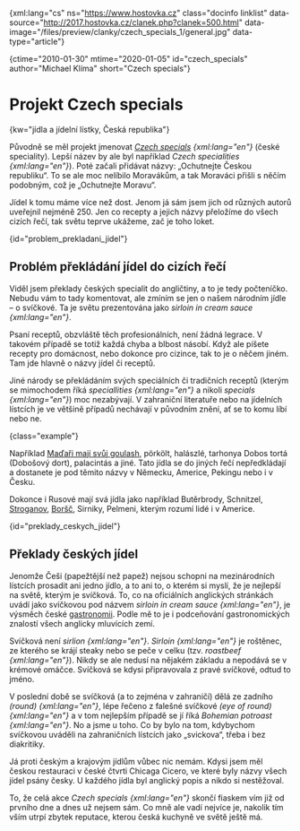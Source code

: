 
{xml:lang="cs" ns="https://www.hostovka.cz" class="docinfo linklist" data-source="http://2017.hostovka.cz/clanek.php?clanek=500.html" data-image="/files/preview/clanky/czech\_specials\_1/general.jpg" data-type="article"}

{ctime="2010-01-30" mtime="2020-01-05" id="czech_specials" author="Michael Klíma" short="Czech specials"}

# Projekt Czech specials

{kw="jídla a jídelní lístky, Česká republika"}

Původně se měl projekt jmenovat _[Czech specials](http://www.czechspecials.cz) {xml:lang="en"}_ (české speciality). Lepší název by ale byl například _Czech specialities {xml:lang="en"}_). Poté začali přidávat názvy: „Ochutnejte Českou republiku“. To se ale moc nelíbilo Moravákům, a tak Moraváci přišli s něčím podobným, což je „Ochutnejte Moravu“.

Jídel k tomu máme více než dost. Jenom já sám jsem jich od různých autorů uveřejnil nejméně 250. Jen co recepty a jejich názvy přeložíme do všech cizích řečí, tak světu teprve ukážeme, zač je toho loket.

{id="problem\_prekladani\_jidel"}

## Problém překládání jídel do cizích řečí

Viděl jsem překlady českých specialit do angličtiny, a to je tedy počteníčko. Nebudu vám to tady komentovat, ale zmíním se jen o našem národním jídle – o svíčkové. Ta je světu prezentována jako _sirloin in cream sauce {xml:lang="en"}_.

Psaní receptů, obzvláště těch profesionálních, není žádná legrace. V takovém případě se totiž každá chyba a blbost násobí. Když ale píšete recepty pro domácnost, nebo dokonce pro cizince, tak to je o něčem jiném. Tam jde hlavně o názvy jídel či receptů.

Jiné národy se překládáním svých speciálních či tradičních receptů (kterým se mimochodem říká _speciallities {xml:lang="en"}_ a nikoli _specials {xml:lang="en"}_) moc nezabývají. V zahraniční literatuře nebo na jídelních lístcích je ve většině případů nechávají v původním znění, ať se to komu líbí nebo ne.

{class="example"}

Například [Maďaři mají svůj goulash](gulas), pörkölt, halászlé, tarhonya Dobos tortá (Dobošový dort), palacintás a jiné. Tato jídla se do jiných řečí nepředkládají a dostanete je pod těmito názvy v Německu, Americe, Pekingu nebo i v Česku.

Dokonce i Rusové mají svá jídla jako například Butěrbrody, Schnitzel, [Stroganov](stroganov), [Boršč](borsc), Sirniky, Pelmeni, kterým rozumí lidé i v Americe.

{id="preklady\_ceskych\_jidel"}

## Překlady českých jídel

Jenomže Češi (papežtější než papež) nejsou schopni na mezinárodních lístcích prosadit ani jedno jídlo, a to ani to, o kterém si myslí, že je nejlepší na světě, kterým je svíčková. To, co na oficiálních anglických stránkách uvádí jako svíčkovou pod názvem _sirloin in cream sauce {xml:lang="en"}_, je výsměch české [gastronomii](gastronomie). Podle mě to je i podceňování gastronomických znalostí všech anglicky mluvících zemí.

Svíčková není _sirlion {xml:lang="en"}_. _Sirloin {xml:lang="en"}_ je roštěnec, ze kterého se krájí steaky nebo se peče v celku (tzv. _roastbeef {xml:lang="en"}_). Nikdy se ale nedusí na nějakém základu a nepodává se v krémové omáčce. Svíčková se kdysi připravovala z pravé svíčkové, odtud to jméno.

V poslední době se svíčková (a to zejména v zahraničí) dělá ze zadního _(round) {xml:lang="en"}_, lépe řečeno z falešné svíčkové _(eye of round) {xml:lang="en"}_ a v tom nejlepším případě se jí říká _Bohemian potroast {xml:lang="en"}_. No a jsme u toho. Co by bylo na tom, kdybychom svíčkovou uváděli na zahraničních lístcích jako „svickova“, třeba i bez diakritiky.

Já proti českým a krajovým jídlům vůbec nic nemám. Kdysi jsem měl českou restauraci v české čtvrti Chicaga Cicero, ve které byly názvy všech jídel psány česky. U každého jídla byl anglický popis a nikdo si nestěžoval.

To, že celá akce _Czech specials {xml:lang="en"}_ skončí fiaskem vím již od prvního dne a dnes už nejsem sám. Co mně ale vadí nejvíce je, nakolik tím vším utrpí zbytek reputace, kterou česká kuchyně ve světě ještě má.

